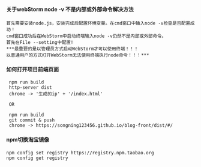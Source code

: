 #### 关于webStorm node -v 不是内部或外部命令解决方法
```
首先需要安装node.js，安装完成后配置环境变量。在cmd窗口中输入node -v检查是否配置成功！
cmd窗口成功后在WebStorm中启动终端输入node -v仍然不是内部或外部命令。
首先在File --setting中配置!
***最重要的是以管理员方式启动WebStorm才可以使用终端！！！
以普通用户的方式打开WebStorm无法使用终端执行node命令！！！***
```

#### 如何打开项目前端页面
```
 npm run build
 http-server dist
 chrome -> '生成的ip' + '/index.html'
 
 OR
 
 npm run build
 git commit & push
 chrome -> https://songning123456.github.io/blog-front/dist/#/
```

#### npm切换淘宝镜像
```
npm config set registry https://registry.npm.taobao.org 
npm config get registry
```